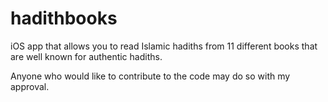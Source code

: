 hadithbooks
===========

iOS app that allows you to read Islamic hadiths from 11 different books that are well known for authentic hadiths.


Anyone who would like to contribute to the code may do so with my approval.
